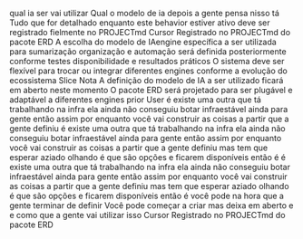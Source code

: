 qual ia ser vai utilizar Qual o modelo de ia depois a gente pensa nisso tá
Tudo que for detalhado enquanto este behavior estiver ativo deve ser registrado fielmente no PROJECTmd
Cursor
 Registrado no PROJECTmd do pacote ERD
 A escolha do modelo de IAengine específica a ser utilizada para sumarização organização e automação será definida posteriormente conforme testes disponibilidade e resultados práticos
 O sistema deve ser flexível para trocar ou integrar diferentes engines conforme a evolução do ecossistema Slice
Nota
 A definição do modelo de IA a ser utilizado ficará em aberto neste momento O pacote ERD será projetado para ser plugável e adaptável a diferentes engines prior
User
é existe uma outra que tá trabalhando na infra ela ainda não conseguiu botar infraestável ainda para gente então assim por enquanto você vai construir as coisas a partir que a gente definiu é existe uma outra que tá trabalhando na infra ela ainda não conseguiu botar infraestável ainda para gente então assim por enquanto você vai construir as coisas a partir que a gente definiu mas tem que esperar aziado olhando é que são opções e ficarem disponíveis então é é existe uma outra que tá trabalhando na infra ela ainda não conseguiu botar infraestável ainda para gente então assim por enquanto você vai construir as coisas a partir que a gente definiu mas tem que esperar aziado olhando é que são opções e ficarem disponíveis então é você pode na hora que a gente terminar de definir Você pode começar a criar mas deixa em aberto e e como que a gente vai utilizar isso
Cursor
 Registrado no PROJECTmd do pacote ERD
